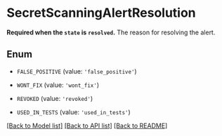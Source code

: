 # SecretScanningAlertResolution

**Required when the `state` is `resolved`.** The reason for resolving the alert.

## Enum

* `FALSE_POSITIVE` (value: `'false_positive'`)

* `WONT_FIX` (value: `'wont_fix'`)

* `REVOKED` (value: `'revoked'`)

* `USED_IN_TESTS` (value: `'used_in_tests'`)

[[Back to Model list]](../README.md#documentation-for-models) [[Back to API list]](../README.md#documentation-for-api-endpoints) [[Back to README]](../README.md)



